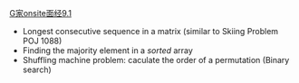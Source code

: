 [G家onsite面经9.1](http://www.1point3acres.com/bbs/forum.php?mod=viewthread&tid=140667&extra=page%3D1%26filter%3Dsortid%26sortid%3D311%26searchoption%5B3046%5D%5Bvalue%5D%3D1%26searchoption%5B3046%5D%5Btype%5D%3Dradio%26sortid%3D311)
- Longest consecutive sequence in a matrix (similar to Skiing Problem POJ 1088)
- Finding the majority element in a *sorted* array
- Shuffling machine problem: caculate the order of a permutation (Binary search)

